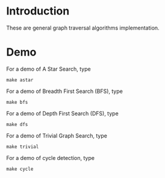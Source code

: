 # Introduction
These are general graph traversal algorithms implementation.

# Demo
For a demo of A Star Search, type
```
make astar
```

For a demo of Breadth First Search (BFS), type
```
make bfs
```

For a demo of Depth First Search (DFS), type
```
make dfs
```

For a demo of Trivial Graph Search, type
```
make trivial
```

For a demo of cycle detection, type
```
make cycle
```